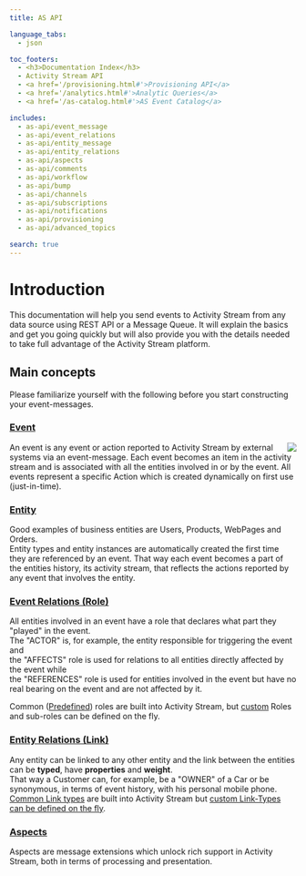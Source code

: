 ```yaml
---
title: AS API

language_tabs:
  - json

toc_footers:
  - <h3>Documentation Index</h3>
  - Activity Stream API
  - <a href='/provisioning.html#'>Provisioning API</a>
  - <a href='/analytics.html#'>Analytic Queries</a>
  - <a href='/as-catalog.html#'>AS Event Catalog</a>

includes:
  - as-api/event_message
  - as-api/event_relations
  - as-api/entity_message
  - as-api/entity_relations
  - as-api/aspects
  - as-api/comments
  - as-api/workflow
  - as-api/bump
  - as-api/channels
  - as-api/subscriptions
  - as-api/notifications
  - as-api/provisioning
  - as-api/advanced_topics

search: true
---
```

# Introduction
This documentation will help you send events to Activity Stream from any data source using REST API or a Message Queue. 
It will explain the basics and get you going quickly but will also provide you with the details needed to take full advantage of the Activity Stream platform.

## Main concepts
Please familiarize yourself with the following before you start constructing your event-messages.

### [Event](#introduction-to-events)
<img align="right" src="/images/event-diagram-1.png">
An event is any event or action reported to Activity Stream by external systems via an event-message.
Each event becomes an item in the activity stream and is associated with all the entities involved in or by the event.
All events represent a specific Action which is created dynamically on first use (just-in-time).

### [Entity](#introduction-to-entities)
Good examples of business entities are Users, Products, WebPages and Orders.</br>
Entity types and entity instances are automatically created the first time they are referenced by an event. 
That way each event becomes a part of the entities history, its activity stream, that reflects the actions reported by any event that involves the entity.

### [Event Relations (Role)](#event-relations)
All entities involved in an event have a role that declares what part they "played" in the event.
</br>The "ACTOR" is, for example, the entity responsible for triggering the event and
</br>the "AFFECTS" role is used for relations to all entities directly affected by the event while
</br>the "REFERENCES" role is used for entities involved in the event but have no real bearing on the event and are not affected by it.

Common ([Predefined](#predefined-roles)) roles are built into Activity Stream, but [custom](#custom-roles) Roles and sub-roles can be defined on the fly.

### [Entity Relations (Link)](#entity-relations)
Any entity can be linked to any other entity and the link between the entities can be **typed**, have **properties** and **weight**.
</br>That way a Customer can, for example, be a "OWNER" of a Car or be synonymous, in terms of event history, with his personal mobile phone. [Common Link types](#predefined-link-types) are built into Activity Stream but [custom Link-Types can be defined on the fly](#custom-link-types).

### [Aspects](#aspects)
Aspects are message extensions which unlock rich support in Activity Stream, both in terms of processing and presentation.
